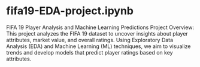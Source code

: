 # fifa19-EDA-project.ipynb
FIFA 19 Player Analysis and Machine Learning Predictions
Project Overview:
This project analyzes the FIFA 19 dataset to uncover insights about player attributes, market value, and overall ratings. Using Exploratory Data Analysis (EDA) and Machine Learning (ML) techniques, we aim to visualize trends and develop models that predict player ratings based on key attributes.
